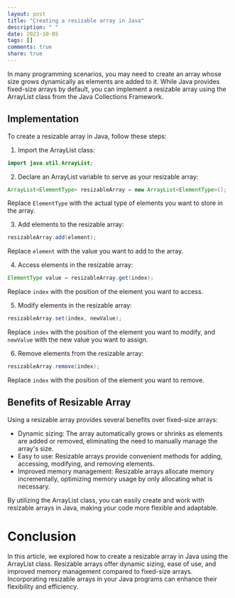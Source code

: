 ```yaml
---
layout: post
title: "Creating a resizable array in Java"
description: " "
date: 2023-10-05
tags: []
comments: true
share: true
---
```


In many programming scenarios, you may need to create an array whose size grows dynamically as elements are added to it. While Java provides fixed-size arrays by default, you can implement a resizable array using the ArrayList class from the Java Collections Framework. 

## Implementation

To create a resizable array in Java, follow these steps:

1. Import the ArrayList class:
```java
import java.util.ArrayList;
```

2. Declare an ArrayList variable to serve as your resizable array:
```java
ArrayList<ElementType> resizableArray = new ArrayList<ElementType>();
```
Replace `ElementType` with the actual type of elements you want to store in the array.

3. Add elements to the resizable array:
```java
resizableArray.add(element);
```
Replace `element` with the value you want to add to the array.

4. Access elements in the resizable array:
```java
ElementType value = resizableArray.get(index);
```
Replace `index` with the position of the element you want to access.

5. Modify elements in the resizable array:
```java
resizableArray.set(index, newValue);
```
Replace `index` with the position of the element you want to modify, and `newValue` with the new value you want to assign.

6. Remove elements from the resizable array:
```java
resizableArray.remove(index);
```
Replace `index` with the position of the element you want to remove.

## Benefits of Resizable Array

Using a resizable array provides several benefits over fixed-size arrays:

- Dynamic sizing: The array automatically grows or shrinks as elements are added or removed, eliminating the need to manually manage the array's size.
- Easy to use: Resizable arrays provide convenient methods for adding, accessing, modifying, and removing elements.
- Improved memory management: Resizable arrays allocate memory incrementally, optimizing memory usage by only allocating what is necessary.

By utilizing the ArrayList class, you can easily create and work with resizable arrays in Java, making your code more flexible and adaptable.

# Conclusion

In this article, we explored how to create a resizable array in Java using the ArrayList class. Resizable arrays offer dynamic sizing, ease of use, and improved memory management compared to fixed-size arrays. Incorporating resizable arrays in your Java programs can enhance their flexibility and efficiency.
